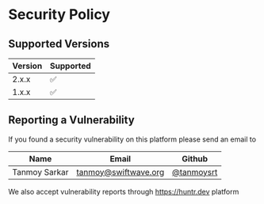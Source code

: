 # Security Policy

## Supported Versions
| Version | Supported          |
| ------- | ------------------ |
| 2.x.x     | :white_check_mark: |
| 1.x.x     | :white_check_mark: |

## Reporting a Vulnerability
If you found a security vulnerability on this platform please send an email to

| Name   | Email | Github |
| ------ | ----- | ---- |
| Tanmoy Sarkar | tanmoy@swiftwave.org | [@tanmoysrt](http://github.com/tanmoysrt) |

We also accept vulnerability reports through https://huntr.dev platform

